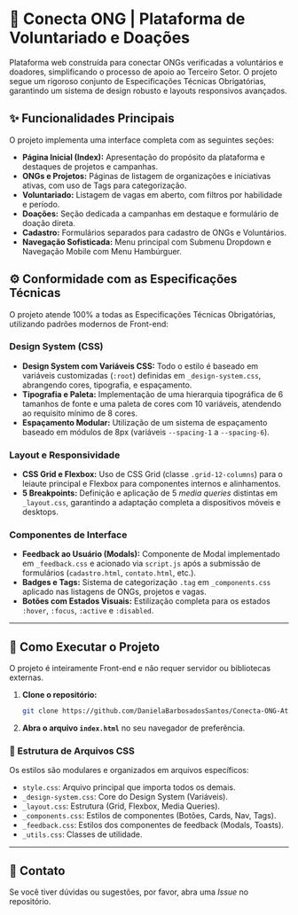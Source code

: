 # 💜 Conecta ONG | Plataforma de Voluntariado e Doações

Plataforma web construída para conectar ONGs verificadas a voluntários e doadores, simplificando o processo de apoio ao Terceiro Setor. O projeto segue um rigoroso conjunto de Especificações Técnicas Obrigatórias, garantindo um sistema de design robusto e layouts responsivos avançados.

## ✨ Funcionalidades Principais

O projeto implementa uma interface completa com as seguintes seções:

* **Página Inicial (Index):** Apresentação do propósito da plataforma e destaques de projetos e campanhas.
* **ONGs e Projetos:** Páginas de listagem de organizações e iniciativas ativas, com uso de Tags para categorização.
* **Voluntariado:** Listagem de vagas em aberto, com filtros por habilidade e período.
* **Doações:** Seção dedicada a campanhas em destaque e formulário de doação direta.
* **Cadastro:** Formulários separados para cadastro de ONGs e Voluntários.
* **Navegação Sofisticada:** Menu principal com Submenu Dropdown e Navegação Mobile com Menu Hambúrguer.

## ⚙️ Conformidade com as Especificações Técnicas

O projeto atende 100% a todas as Especificações Técnicas Obrigatórias, utilizando padrões modernos de Front-end:

### Design System (CSS)

* **Design System com Variáveis CSS:** Todo o estilo é baseado em variáveis customizadas (`:root`) definidas em `_design-system.css`, abrangendo cores, tipografia, e espaçamento.
* **Tipografia e Paleta:** Implementação de uma hierarquia tipográfica de 6 tamanhos de fonte e uma paleta de cores com 10 variáveis, atendendo ao requisito mínimo de 8 cores.
* **Espaçamento Modular:** Utilização de um sistema de espaçamento baseado em módulos de 8px (variáveis `--spacing-1` a `--spacing-6`).

### Layout e Responsividade

* **CSS Grid e Flexbox:** Uso de CSS Grid (classe `.grid-12-columns`) para o leiaute principal e Flexbox para componentes internos e alinhamentos.
* **5 Breakpoints:** Definição e aplicação de 5 *media queries* distintas em `_layout.css`, garantindo a adaptação completa a dispositivos móveis e desktops.

### Componentes de Interface

* **Feedback ao Usuário (Modals):** Componente de Modal implementado em `_feedback.css` e acionado via `script.js` após a submissão de formulários (`cadastro.html`, `contato.html`, etc.).
* **Badges e Tags:** Sistema de categorização `.tag` em `_components.css` aplicado nas listagens de ONGs, projetos e vagas.
* **Botões com Estados Visuais:** Estilização completa para os estados `:hover`, `:focus`, `:active` e `:disabled`.

---

## 🚀 Como Executar o Projeto

O projeto é inteiramente Front-end e não requer servidor ou bibliotecas externas.

1.  **Clone o repositório:**
    ```bash
    git clone https://github.com/DanielaBarbosadosSantos/Conecta-ONG-Atividade-2-CSS3
    ```
2.  **Abra o arquivo `index.html`** no seu navegador de preferência.

### 📁 Estrutura de Arquivos CSS

Os estilos são modulares e organizados em arquivos específicos:

* `style.css`: Arquivo principal que importa todos os demais.
* `_design-system.css`: Core do Design System (Variáveis).
* `_layout.css`: Estrutura (Grid, Flexbox, Media Queries).
* `_components.css`: Estilos de componentes (Botões, Cards, Nav, Tags).
* `_feedback.css`: Estilos dos componentes de feedback (Modals, Toasts).
* `_utils.css`: Classes de utilidade.

---

## 🤝 Contato

Se você tiver dúvidas ou sugestões, por favor, abra uma *Issue* no repositório.
